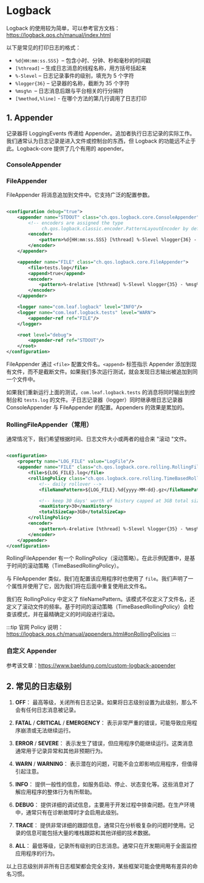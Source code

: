 # Logback

Logback 的使用较为简单，可以参考官方文档：https://logback.qos.ch/manual/index.html

以下是常见的打印日志的格式：

- `%d{HH:mm:ss.SSS} `– 包含小时、分钟、秒和毫秒的时间戳
- `[%thread]` – 生成日志消息的线程名称，用方括号括起来
- `%-5level` – 日志记录事件的级别，填充为 5 个字符
- `%logger{36}` – 记录器的名称，截断为 35 个字符
- `%msg%n `– 日志消息后跟与平台相关的行分隔符
- `[%method,%line]` - 在哪个方法的第几行调用了日志打印

## 1. Appender

记录器将 LoggingEvents 传递给 Appender。追加者执行日志记录的实际工作。我们通常认为日志记录是进入文件或控制台的东西，但
Logback 的功能远不止于此。Logback-core 提供了几个有用的 appender。

### ConsoleAppender

### FileAppender

FileAppender 将消息追加到文件中。它支持广泛的配置参数。

```xml

<configuration debug="true">
    <appender name="STDOUT" class="ch.qos.logback.core.ConsoleAppender">
        <!-- encoders are assigned the type
             ch.qos.logback.classic.encoder.PatternLayoutEncoder by default -->
        <encoder>
            <pattern>%d{HH:mm:ss.SSS} [%thread] %-5level %logger{36} - %msg%n</pattern>
        </encoder>
    </appender>

    <appender name="FILE" class="ch.qos.logback.core.FileAppender">
        <file>tests.log</file>
        <append>true</append>
        <encoder>
            <pattern>%-4relative [%thread] %-5level %logger{35} - %msg%n</pattern>
        </encoder>
    </appender>

    <logger name="com.leaf.logback" level="INFO"/>
    <logger name="com.leaf.logback.tests" level="WARN">
        <appender-ref ref="FILE"/>
    </logger>

    <root level="debug">
        <appender-ref ref="STDOUT"/>
    </root>
</configuration>
```

FileAppender 通过 `<file>` 配置文件名。`<append>` 标签指示 Appender 添加到现有文件，而不是截断文件。如果我们多次运行测试，就会发现日志输出被追加到同一个文件中。

如果我们重新运行上面的测试，`com.leaf.logback.tests` 的消息将同时输出到控制台和 `tests.log` 的文件。子日志记录器（logger）同时继承根日志记录器
ConsoleAppender 与 FileAppender 的配置。Appenders 的效果是累加的。

### RollingFileAppender（常用）

通常情况下，我们希望根据时间、日志文件大小或两者的组合来 "滚动 "文件。

```xml logback.xml

<configuration>
    <property name="LOG_FILE" value="LogFile"/>
    <appender name="FILE" class="ch.qos.logback.core.rolling.RollingFileAppender">
        <file>${LOG_FILE}.log</file>
        <rollingPolicy class="ch.qos.logback.core.rolling.TimeBasedRollingPolicy">
            <!-- daily rollover -->
            <fileNamePattern>${LOG_FILE}.%d{yyyy-MM-dd}.gz</fileNamePattern>

            <!-- keep 30 days' worth of history capped at 3GB total size -->
            <maxHistory>30</maxHistory>
            <totalSizeCap>3GB</totalSizeCap>
        </rollingPolicy>
        <encoder>
            <pattern>%-4relative [%thread] %-5level %logger{35} - %msg%n</pattern>
        </encoder>
    </appender>
</configuration>
```

RollingFileAppender 有一个 RollingPolicy（滚动策略）。在此示例配置中，是基于时间的滚动策略（TimeBasedRollingPolicy）。

与 FileAppender 类似，我们在配置该应用程序时也使用了 `file`。我们声明了一个属性并使用了它，因为我们将在后面中重复使用此文件名。

我们在 RollingPolicy 中定义了
fileNamePattern。该模式不仅定义了文件名，还定义了滚动文件的频率。基于时间的滚动策略（TimeBasedRollingPolicy）会检查该模式，并在最精确定义的时间段进行滚动。

:::tip
官网 Policy 说明：https://logback.qos.ch/manual/appenders.html#onRollingPolicies
:::

### 自定义 Appender

参考该文章：https://www.baeldung.com/custom-logback-appender

## 2. 常见的日志级别

1. **OFF**：
   最高等级，关闭所有日志记录。如果将日志级别设置为此级别，那么不会有任何日志消息被记录。

2. **FATAL** / **CRITICAL** / **EMERGENCY**：
   表示非常严重的错误，可能导致应用程序崩溃或无法继续运行。

3. **ERROR** / **SEVERE**：
   表示发生了错误，但应用程序仍能继续运行。这类消息通常用于记录异常和其他非预期行为。

4. **WARN** / **WARNING**：
   表示潜在的问题，可能不会立即影响应用程序，但值得引起注意。

5. **INFO**：
   提供一般性的信息，如服务启动、停止、状态变化等。这些消息对了解应用程序的整体行为有所帮助。

6. **DEBUG**：
   提供详细的调试信息，主要用于开发过程中排查问题。在生产环境中，通常只有在诊断故障时才会启用此级别。

7. **TRACE**：
   提供非常详细的跟踪信息，通常只在分析极复杂的问题时使用。记录的信息可能包括大量的堆栈跟踪和其他详细的技术数据。

8. **ALL**：
   最低等级，记录所有级别的日志消息。通常只在开发期间用于全面监控应用程序的行为。

以上日志级别并非所有日志框架都会完全支持，某些框架可能会使用略有差异的命名习惯。
